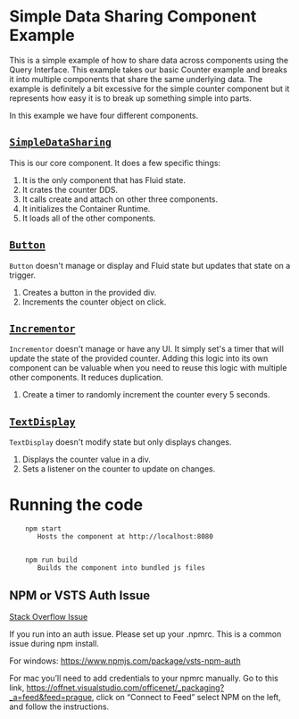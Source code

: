 # Simple Data Sharing Component Example

This is a simple example of how to share data across components using the Query Interface. This example takes our basic Counter example and breaks it into multiple components that share the same underlying data. The example is definitely a bit excessive for the simple counter component but it represents how easy it is to break up something simple into parts.

In this example we have four different components.

## [`SimpleDataSharing`](./src/index.tsx)

This is our core component. It does a few specific things:

1. It is the only component that has Fluid state.
2. It crates the counter DDS.
3. It calls create and attach on other three components.
4. It initializes the Container Runtime.
5. It loads all of the other components.

## [`Button`](./src/localComponent/Button.tsx)

`Button` doesn't manage or display and Fluid state but updates that state on a trigger.

1. Creates a button in the provided div.
2. Increments the counter object on click.

## [`Incrementor`](./src/localComponent/Incrementor.tsx)

`Incrementor` doesn't manage or have any UI. It simply set's a timer that will update the state of the provided counter. Adding this logic into its own component can be valuable when you need to reuse this logic with multiple other components. It reduces duplication.

1. Create a timer to randomly increment the counter every 5 seconds.

## [`TextDisplay`](./src/localComponent/TextDisplay.tsx)

`TextDisplay` doesn't modify state but only displays changes.

1. Displays the counter value in a div.
2. Sets a listener on the counter to update on changes.

# Running the code

````
    npm start
       Hosts the component at http://localhost:8080


    npm run build
       Builds the component into bundled js files
````

## NPM or VSTS Auth Issue

[Stack Overflow Issue](https://stackoverflow.microsoft.com/questions/137930/npm-install-fails-with-auth-issues/137931#137931)

If you run into an auth issue. Please set up your .npmrc. This is a common issue during npm install.

For windows: https://www.npmjs.com/package/vsts-npm-auth

For mac you’ll need to add credentials to your npmrc manually. Go to this link, https://offnet.visualstudio.com/officenet/_packaging?_a=feed&feed=prague, click on “Connect to Feed” select NPM on the left, and follow the instructions.


